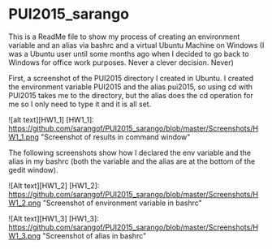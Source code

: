 # PUI2015_sarango

This is a ReadMe file to show my process of creating an environment variable and an alias via bashrc and a virtual Ubuntu Machine on Windows (I was a Ubuntu user until some months ago when I decided to go back to Windows for office work purposes. Never a clever decision. Never)

First, a screenshot of the PUI2015 directory I created in Ubuntu. I created the environment variable PUI2015 and the alias pui2015, so using cd with PUI2015 takes me to the directory, but the alias does the cd operation for me so I only need to type it and it is all set.

![alt text][HW1_1]
[HW1_1]: https://github.com/sarangof/PUI2015_sarango/blob/master/Screenshots/HW1_1.png "Screenshot of results in command window"

The following screenshots show how I declared the env variable and the alias in my bashrc (both the variable and the alias are at the bottom of the gedit window).

![Alt text][HW1_2]
[HW1_2]: https://github.com/sarangof/PUI2015_sarango/blob/master/Screenshots/HW1_2.png "Screenshot of environment variable in bashrc"

![Alt text][HW1_3]
[HW1_3]: https://github.com/sarangof/PUI2015_sarango/blob/master/Screenshots/HW1_3.png "Screenshot of alias in bashrc"
